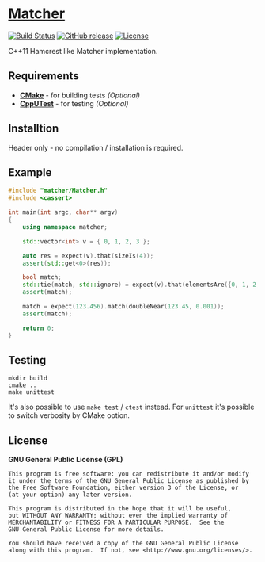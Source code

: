 # [Matcher](https://github.com/offa/matcher)

[![Build Status](https://travis-ci.org/offa/matcher.svg?branch=master)](https://travis-ci.org/offa/matcher)
[![GitHub release](https://img.shields.io/github/release/offa/matcher)](https://github.com/offa/matcher/releases)
[![License](https://img.shields.io/badge/license-GPLv3-yellow.svg)](LICENSE)

C++11 Hamcrest like Matcher implementation.


## Requirements

 - [**CMake**](http://www.cmake.org/) - for building tests *(Optional)*
 - [**CppUTest**](https://github.com/cpputest/cpputest) - for testing *(Optional)*


## Installtion

Header only - no compilation / installation is required.


## Example

```cpp
#include "matcher/Matcher.h"
#include <cassert>

int main(int argc, char** argv)
{
    using namespace matcher;

    std::vector<int> v = { 0, 1, 2, 3 };

    auto res = expect(v).that(sizeIs(4));
    assert(std::get<0>(res));

    bool match;
    std::tie(match, std::ignore) = expect(v).that(elementsAre({0, 1, 2, 3}));
    assert(match);

    match = expect(123.456).match(doubleNear(123.45, 0.001));
    assert(match);

    return 0;
}
```


## Testing

```
mkdir build
cmake ..
make unittest
```

It's also possible to use `make test` / `ctest` instead. For `unittest` it's possible to switch verbosity by CMake option.


## License

**GNU General Public License (GPL)**

    This program is free software: you can redistribute it and/or modify
    it under the terms of the GNU General Public License as published by
    the Free Software Foundation, either version 3 of the License, or
    (at your option) any later version.

    This program is distributed in the hope that it will be useful,
    but WITHOUT ANY WARRANTY; without even the implied warranty of
    MERCHANTABILITY or FITNESS FOR A PARTICULAR PURPOSE.  See the
    GNU General Public License for more details.

    You should have received a copy of the GNU General Public License
    along with this program.  If not, see <http://www.gnu.org/licenses/>.

